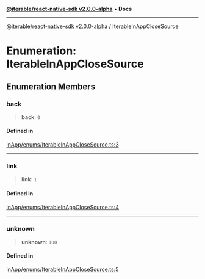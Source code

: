 [**@iterable/react-native-sdk v2.0.0-alpha**](../README.md) • **Docs**

***

[@iterable/react-native-sdk v2.0.0-alpha](../globals.md) / IterableInAppCloseSource

# Enumeration: IterableInAppCloseSource

## Enumeration Members

### back

> **back**: `0`

#### Defined in

[inApp/enums/IterableInAppCloseSource.ts:3](https://github.com/Iterable/react-native-sdk/blob/33a336d972ce3f91e45be0626b4337400455463a/src/inApp/enums/IterableInAppCloseSource.ts#L3)

***

### link

> **link**: `1`

#### Defined in

[inApp/enums/IterableInAppCloseSource.ts:4](https://github.com/Iterable/react-native-sdk/blob/33a336d972ce3f91e45be0626b4337400455463a/src/inApp/enums/IterableInAppCloseSource.ts#L4)

***

### unknown

> **unknown**: `100`

#### Defined in

[inApp/enums/IterableInAppCloseSource.ts:5](https://github.com/Iterable/react-native-sdk/blob/33a336d972ce3f91e45be0626b4337400455463a/src/inApp/enums/IterableInAppCloseSource.ts#L5)
